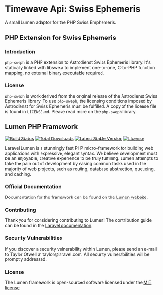 # Timewave Api: Swiss Ephemeris

A small Lumen adaptor for the PHP Swiss Emphemeris.

## PHP Extension for Swiss Ephemeris

### Introduction
`php-sweph` is a PHP extension to Astrodienst Swiss Ephemeris library. It's statically linked with libswe.a to implement one-to-one, C-to-PHP function mapping, no external binary executable required.

### License
`php-sweph` is work derived from the original release of the Astrodienst Swiss Ephemeris library.
To use `php-sweph`, the licensing conditions imposed by Astrodienst for Swiss Ephemeris must
be fulfilled. A copy of the license file
is found in `LICENSE.md`. Please read more on the `php-sweph` library.

## Lumen PHP Framework

[![Build Status](https://travis-ci.org/laravel/lumen-framework.svg)](https://travis-ci.org/laravel/lumen-framework)
[![Total Downloads](https://img.shields.io/packagist/dt/laravel/framework)](https://packagist.org/packages/laravel/lumen-framework)
[![Latest Stable Version](https://img.shields.io/packagist/v/laravel/framework)](https://packagist.org/packages/laravel/lumen-framework)
[![License](https://img.shields.io/packagist/l/laravel/framework)](https://packagist.org/packages/laravel/lumen-framework)

Laravel Lumen is a stunningly fast PHP micro-framework for building web applications with expressive, elegant syntax. We believe development must be an enjoyable, creative experience to be truly fulfilling. Lumen attempts to take the pain out of development by easing common tasks used in the majority of web projects, such as routing, database abstraction, queueing, and caching.

### Official Documentation

Documentation for the framework can be found on the [Lumen website](https://lumen.laravel.com/docs).

### Contributing

Thank you for considering contributing to Lumen! The contribution guide can be found in the [Laravel documentation](https://laravel.com/docs/contributions).

### Security Vulnerabilities

If you discover a security vulnerability within Lumen, please send an e-mail to Taylor Otwell at taylor@laravel.com. All security vulnerabilities will be promptly addressed.

### License

The Lumen framework is open-sourced software licensed under the [MIT license](https://opensource.org/licenses/MIT).
